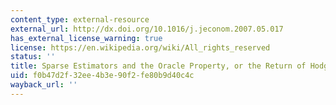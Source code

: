 ```yaml
---
content_type: external-resource
external_url: http://dx.doi.org/10.1016/j.jeconom.2007.05.017
has_external_license_warning: true
license: https://en.wikipedia.org/wiki/All_rights_reserved
status: ''
title: Sparse Estimators and the Oracle Property, or the Return of Hodges' Estimator
uid: f0b47d2f-32ee-4b3e-90f2-fe80b9d40c4c
wayback_url: ''
---
```

